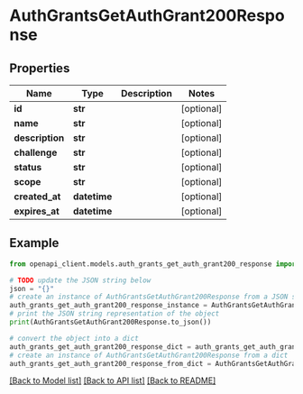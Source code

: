 # AuthGrantsGetAuthGrant200Response


## Properties

Name | Type | Description | Notes
------------ | ------------- | ------------- | -------------
**id** | **str** |  | [optional] 
**name** | **str** |  | [optional] 
**description** | **str** |  | [optional] 
**challenge** | **str** |  | [optional] 
**status** | **str** |  | [optional] 
**scope** | **str** |  | [optional] 
**created_at** | **datetime** |  | [optional] 
**expires_at** | **datetime** |  | [optional] 

## Example

```python
from openapi_client.models.auth_grants_get_auth_grant200_response import AuthGrantsGetAuthGrant200Response

# TODO update the JSON string below
json = "{}"
# create an instance of AuthGrantsGetAuthGrant200Response from a JSON string
auth_grants_get_auth_grant200_response_instance = AuthGrantsGetAuthGrant200Response.from_json(json)
# print the JSON string representation of the object
print(AuthGrantsGetAuthGrant200Response.to_json())

# convert the object into a dict
auth_grants_get_auth_grant200_response_dict = auth_grants_get_auth_grant200_response_instance.to_dict()
# create an instance of AuthGrantsGetAuthGrant200Response from a dict
auth_grants_get_auth_grant200_response_from_dict = AuthGrantsGetAuthGrant200Response.from_dict(auth_grants_get_auth_grant200_response_dict)
```
[[Back to Model list]](../README.md#documentation-for-models) [[Back to API list]](../README.md#documentation-for-api-endpoints) [[Back to README]](../README.md)


